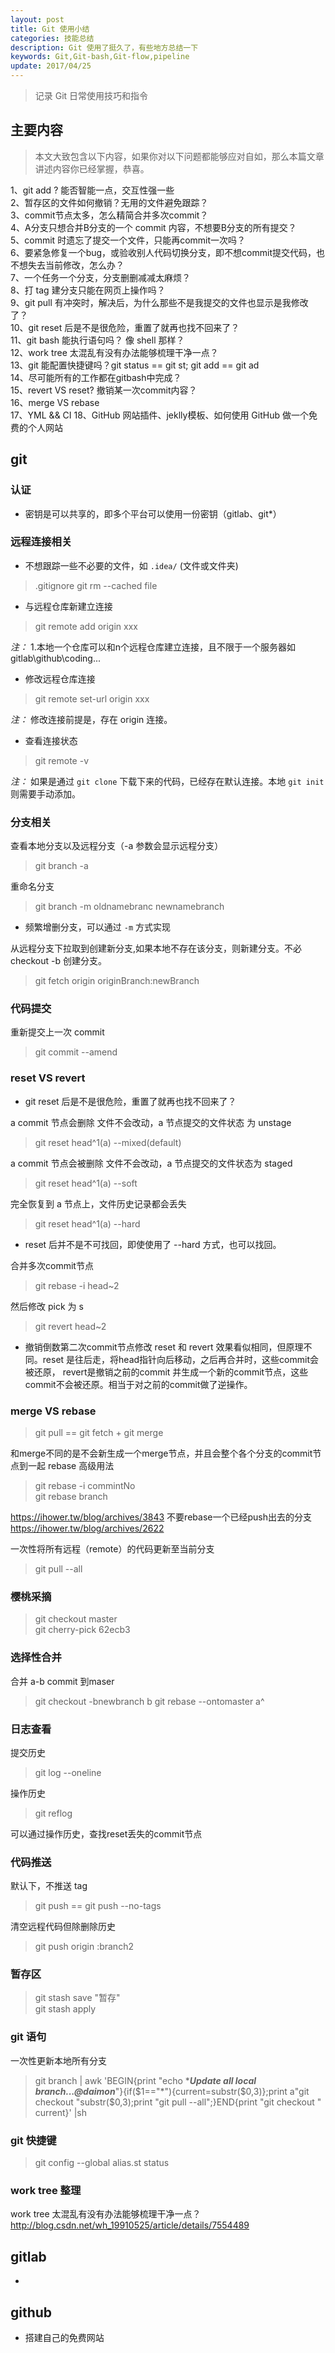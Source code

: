 ```yaml
---
layout: post
title: Git 使用小结
categories: 技能总结
description: Git 使用了挺久了，有些地方总结一下
keywords: Git,Git-bash,Git-flow,pipeline
update: 2017/04/25
---
```


> 记录 Git 日常使用技巧和指令



## 主要内容
> 本文大致包含以下内容，如果你对以下问题都能够应对自如，那么本篇文章讲述内容你已经掌握，恭喜。

1、git add ? 能否智能一点，交互性强一些  
2、暂存区的文件如何撤销？无用的文件避免跟踪？  
3、commit节点太多，怎么精简合并多次commit？  
4、A分支只想合并B分支的一个 commit 内容，不想要B分支的所有提交？  
5、commit 时遗忘了提交一个文件，只能再commit一次吗？  
6、要紧急修复一个bug，或验收别人代码切换分支，即不想commit提交代码，也不想失去当前修改，怎么办？  
7、一个任务一个分支，分支删删减减太麻烦？  
8、打 tag 建分支只能在网页上操作吗？  
9、git pull 有冲突时，解决后，为什么那些不是我提交的文件也显示是我修改了？  
10、git reset 后是不是很危险，重置了就再也找不回来了？  
11、git bash 能执行语句吗？ 像 shell 那样？  
12、work tree 太混乱有没有办法能够梳理干净一点？  
13、git 能配置快捷键吗？git status == git st; git add == git ad  
14、尽可能所有的工作都在gitbash中完成？  
15、revert VS reset? 撤销某一次commit内容？  
16、merge VS rebase  
17、YML && CI
18、GitHub 网站插件、jeklly模板、如何使用 GitHub 做一个免费的个人网站


## git
### 认证
* 密钥是可以共享的，即多个平台可以使用一份密钥（gitlab、git*）

### 远程连接相关
* 不想跟踪一些不必要的文件，如 `.idea/` (文件或文件夹)
> .gitignore
> git rm --cached file
* 与远程仓库新建立连接  
> git remote add origin xxx

_注：_ 1.本地一个仓库可以和n个远程仓库建立连接，且不限于一个服务器如gitlab\github\coding...
* 修改远程仓库连接  
> git remote set-url origin xxx

_注：_ 修改连接前提是，存在 origin  连接。    
* 查看连接状态  
> git remote -v

_注：_ 如果是通过 `git clone` 下载下来的代码，已经存在默认连接。本地 `git init`则需要手动添加。
### 分支相关
查看本地分支以及远程分支（-a 参数会显示远程分支）
> git branch -a

重命名分支
> git branch -m oldnamebranc newnamebranch 

* 频繁增删分支，可以通过 `-m` 方式实现

从远程分支下拉取到创建新分支,如果本地不存在该分支，则新建分支。不必 checkout -b 创建分支。
> git fetch origin originBranch:newBranch

### 代码提交
重新提交上一次 commit
> git commit --amend

### reset VS revert
* git reset 后是不是很危险，重置了就再也找不回来了？

a commit 节点会删除 文件不会改动，a 节点提交的文件状态 为 unstage
> git reset head^1(a) --mixed(default)

a commit 节点会被删除 文件不会改动，a 节点提交的文件状态为 staged
> git reset head^1(a) --soft

完全恢复到 a 节点上，文件历史记录都会丢失
> git reset head^1(a) --hard

* reset 后并不是不可找回，即使使用了 --hard 方式，也可以找回。

合并多次commit节点
> git rebase -i head~2

然后修改 pick 为 s

> git revert head~2 
* 撤销倒数第二次commit节点修改
reset 和 revert 效果看似相同，但原理不同。reset 是往后走，将head指针向后移动，之后再合并时，这些commit会被还原，
revert是撤销之前的commit 并生成一个新的commit节点，这些commit不会被还原。相当于对之前的commit做了逆操作。
### merge VS rebase
> git pull == git fetch + git merge

和merge不同的是不会新生成一个merge节点，并且会整个各个分支的commit节点到一起
rebase 高级用法
> git rebase -i commintNo  
> git rebase branch

https://ihower.tw/blog/archives/3843
不要rebase一个已经push出去的分支 https://ihower.tw/blog/archives/2622

一次性将所有远程（remote）的代码更新至当前分支
> git pull --all
### 樱桃采摘
> git checkout master  
git cherry-pick 62ecb3 
### 选择性合并
合并 a-b commit 到maser
>  git checkout -bnewbranch b 
>  git rebase --ontomaster a^

### 日志查看
提交历史
> git log --oneline

操作历史
> git reflog

可以通过操作历史，查找reset丢失的commit节点
### 代码推送
默认下，不推送 tag
> git push == git push --no-tags

清空远程代码但除删除历史
> git push origin :branch2
### 暂存区
> git stash save "暂存"  
> git stash apply

### git 语句
一次性更新本地所有分支
> git branch | awk 'BEGIN{print "echo ****Update all local branch...@daimon***"}{if($1=="*"){current=substr($0,3)};print a"git checkout "substr($0,3);print "git pull --all";}END{print "git checkout " current}' |sh

### git 快捷键
> git config --global alias.st status

### work tree 整理
work tree 太混乱有没有办法能够梳理干净一点？  http://blog.csdn.net/wh_19910525/article/details/7554489
## gitlab
* 
## github
* 搭建自己的免费网站
